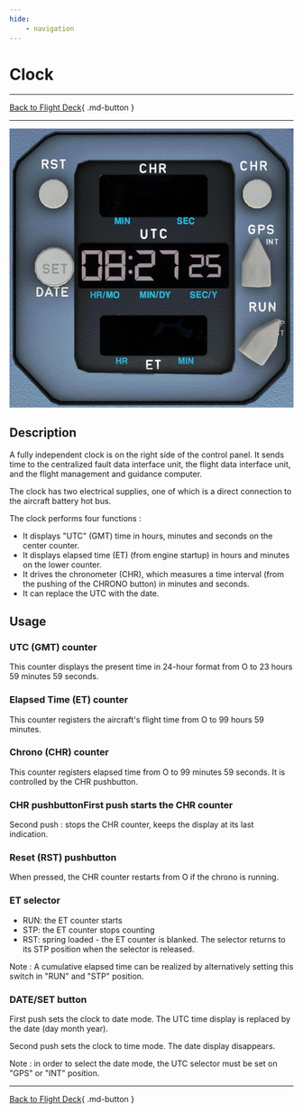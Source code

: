```yaml
---
hide:
    - navigation
---
```


# Clock

---

[Back to Flight Deck](../index.md){ .md-button }

---

![Clock](../../../assets/a32nx-briefing/front/Clock.jpg "Clock")

## Description

A fully independent clock is on the right side of the control panel.
It sends time to the centralized fault data interface unit, the flight data interface unit, and the flight management and guidance computer.

The clock has two electrical supplies, one of which is a direct connection to the aircraft battery hot bus.

The clock performs four functions :

- It displays "UTC" (GMT) time in hours, minutes and seconds on the center counter.
- It displays elapsed time (ET) (from engine startup) in hours and minutes on the lower counter.
- It drives the chronometer (CHR), which measures a time interval (from the pushing of the CHRONO button) in minutes and seconds.
- It can replace the UTC with the date.

## Usage

### UTC (GMT) counter

This counter displays the present time in 24-hour format from O to 23 hours 59 minutes 59 seconds.

### Elapsed Time (ET) counter

This counter registers the aircraft's flight time from O to 99 hours 59 minutes.

### Chrono (CHR) counter

This counter registers elapsed time from O to 99 minutes 59 seconds. It is controlled by the CHR pushbutton.

###  CHR pushbuttonFirst push starts the CHR counter

Second push : stops the CHR counter, keeps the display at its last indication.

### Reset (RST) pushbutton

When pressed, the CHR counter restarts from O if the chrono is running.

### ET selector

- RUN: the ET counter starts
- STP: the ET counter stops counting
- RST: spring loaded - the ET counter is blanked. The selector returns to its STP position when the selector is released.

Note : A cumulative elapsed time can be realized by alternatively setting this switch in "RUN" and "STP" position.

### DATE/SET button

First push sets the clock to date mode. The UTC time display is replaced by the date (day month year).

Second push sets the clock to time mode. The date display disappears.

Note : in order to select the date mode, the UTC selector must be set on "GPS" or "INT" position.


---

[Back to Flight Deck](../index.md){ .md-button }
